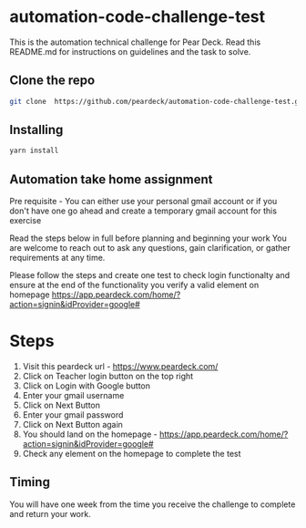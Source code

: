 # automation-code-challenge-test
This is the automation technical challenge for Pear Deck. Read this README.md for instructions on guidelines and the task to solve.

## Clone the repo 
```bash
git clone  https://github.com/peardeck/automation-code-challenge-test.git
```
## Installing
```bash
yarn install
```
## Automation take home assignment 

Pre requisite - You can either use your personal gmail account or if you don't have one go ahead and create a temporary gmail account for this exercise 

Read the steps below in full before planning and beginning your work
You are welcome to reach out to ask any questions, gain clarification, or gather requirements at any time.

Please follow the steps and create one test to check login functionalty and ensure at the end of the functionality 
you verify a valid element on homepage https://app.peardeck.com/home/?action=signin&idProvider=google#
   
# Steps

1. Visit this peardeck url - https://www.peardeck.com/
2. Click on Teacher login button on the top right 
3. Click on Login with Google button
4. Enter your gmail username 
5. Click on Next Button 
6. Enter your gmail password
7. Click on Next Button again
8. You should land on the homepage - https://app.peardeck.com/home/?action=signin&idProvider=google#
9. Check any element on the homepage to complete the test

## Timing

You will have one week from the time you receive the challenge to complete and return your work.
